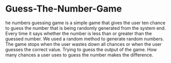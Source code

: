 # Guess-The-Number-Game
he numbers guessing game is a simple game that gives the user ten chance to guess the number that is being randomly generated from the system end. Every time it says whether the number is less than or greater than the guessed number. We used a random method to generate random numbers. The game stops when the user wastes down all chances or when the user guesses the correct value. Trying to guess the output of the game. How many chances a user uses to guess the number makes the difference.
